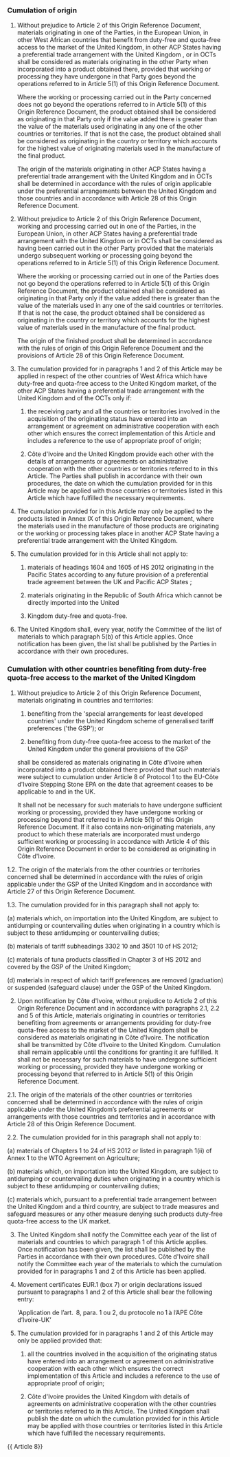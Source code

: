 ### Cumulation of origin

1. Without prejudice to Article 2 of this Origin Reference Document, materials originating in one of the Parties, in the European Union, in other West African countries  that benefit from duty-free and quota-free access to the market of the United Kingdom, in other ACP States having a preferential trade arrangement with the United Kingdom , or in OCTs shall be considered as materials originating in the other Party when incorporated into a product obtained there, provided that working or processing they have undergone in that Party goes beyond the operations referred to in Article 5(1) of this Origin Reference Document.

    Where the working or processing carried out in the Party concerned does not go beyond the operations referred to in Article 5(1) of this Origin Reference Document, the product obtained shall be considered as originating in that Party only if the value added there is greater than the value of the materials used originating in any one of the other countries or territories. If that is not the case, the product obtained shall be considered as originating in the country or territory which accounts for the highest value of originating materials used in the manufacture of the final product.

    The origin of the materials originating in other ACP States having a preferential trade arrangement with the United Kingdom and in OCTs shall be determined in accordance with the rules of origin applicable under the preferential arrangements between the United Kingdom and those countries and in accordance with Article 28 of this Origin Reference Document.

2. Without prejudice to Article 2 of this Origin Reference Document, working and processing carried out in one of the Parties, in the European Union, in other ACP States having a preferential trade arrangement with the United Kingdom or in OCTs shall be considered as having been carried out in the other Party provided that the materials undergo subsequent working or processing going beyond the operations referred to in Article 5(1) of this Origin Reference Document.

    Where the working or processing carried out in one of the Parties does not go beyond the operations referred to in Article 5(1) of this Origin Reference Document, the product obtained shall be considered as originating in that Party only if the value added there is greater than the value of the materials used in any one of the said countries or territories. If that is not the case, the product obtained shall be considered as originating in the country or territory which accounts for the highest value of materials used in the manufacture of the final product.

    The origin of the finished product shall be determined in accordance with the rules of origin of this Origin Reference Document and the provisions of Article 28 of this Origin Reference Document.

3. The cumulation provided for in paragraphs 1 and 2 of this Article may be applied in respect of the other countries of West Africa which have duty-free and quota-free access to the United Kingdom market, of the other ACP States having a preferential trade arrangement with the United Kingdom and of the OCTs only if:

   1. the receiving party and all the countries or territories involved in the acquisition of the originating status have entered into an arrangement or agreement on administrative cooperation with each other which ensures the correct implementation of this Article and includes a reference to the use of appropriate proof of origin;

   2. Côte d'Ivoire and the United Kingdom provide each other with the details of arrangements or agreements on administrative cooperation with the other countries or territories referred to in this Article. The Parties shall publish in accordance with their own procedures, the date on which the cumulation provided for in this Article may be applied with those countries or territories listed in this Article which have fulfilled the necessary requirements.

4. The cumulation provided for in this Article may only be applied to the products listed in Annex IX of this Origin Reference Document, where the materials used in the manufacture of those products are originating or the working or processing takes place in another ACP State having a preferential trade arrangement with the United Kingdom.

5. The cumulation provided for in this Article shall not apply to:

   1. materials of headings 1604 and 1605 of HS 2012 originating in the Pacific States according to any future provision of a preferential trade agreement between the UK and Pacific ACP States ;

   2. materials originating in the Republic of South Africa which cannot be directly imported into the United

   3. Kingdom duty-free and quota-free.

6. The United Kingdom shall, every year, notify the Committee of the list of materials to which paragraph 5(b) of this Article applies. Once notification has been given, the list shall be published by the Parties in accordance with their own procedures.

### Cumulation with other countries benefiting from duty-free quota-free access to the market of the United Kingdom

1. Without prejudice to Article 2 of this Origin Reference Document, materials originating in countries and territories:

   1. benefiting from the 'special arrangements for least developed countries' under the United Kingdom scheme of generalised tariff preferences ('the GSP'); or

   2. benefiting from duty-free quota-free access to the market of the United Kingdom under the general provisions of the GSP

    shall be considered as materials originating in Côte d'Ivoire when incorporated into a product obtained there provided that such materials were subject to cumulation under Article 8 of Protocol 1 to the EU-Côte d'Ivoire Stepping Stone EPA on the date that agreement ceases to be applicable to and in the UK.

    It shall not be necessary for such materials to have undergone sufficient working or processing, provided they have undergone working or processing beyond that referred to in Article 5(1) of this Origin Reference Document. If it also contains non-originating materials, any product to which these materials are incorporated must undergo sufficient working or processing in accordance with Article 4 of this Origin Reference Document in order to be considered as originating in Côte d'Ivoire.

1.2. The origin of the materials from the other countries or territories concerned shall be determined in accordance with the rules of origin applicable under the GSP of the United Kingdom and in accordance with Article 27 of this Origin Reference Document.

1.3. The cumulation provided for in this paragraph shall not apply to:

(a) materials which, on importation into the United Kingdom, are subject to antidumping or countervailing duties when originating in a country which is subject to these antidumping or countervailing duties;

(b) materials of tariff subheadings 3302 10 and 3501 10 of HS 2012;

(c) materials of tuna products classified in Chapter 3 of HS 2012 and covered by the GSP of the United Kingdom;

(d) materials in respect of which tariff preferences are removed (graduation) or suspended (safeguard clause) under the GSP of the United Kingdom.


2. Upon notification by Côte d'Ivoire, without prejudice to Article 2 of this Origin Reference Document and in accordance with paragraphs 2.1, 2.2 and 5 of this Article, materials originating in countries or territories benefiting from agreements or arrangements providing for duty-free quota-free access to the market of the United Kingdom shall be considered as materials originating in Côte d'Ivoire. The notification shall be transmitted by Côte d'Ivoire to the United Kingdom. Cumulation shall remain applicable until the conditions for granting it are fulfilled. It shall not be necessary for such materials to have undergone sufficient working or processing, provided they have undergone working or processing beyond that referred to in Article 5(1) of this Origin Reference Document.

2.1. The origin of the materials of the other countries or territories concerned shall be determined in accordance with the rules of origin applicable under the United Kingdom’s preferential agreements or arrangements with those countries and territories and in accordance with Article 28 of this Origin Reference Document.

2.2. The cumulation provided for in this paragraph shall not apply to:

(a) materials of Chapters 1 to 24 of HS 2012 or listed in paragraph 1(ii) of Annex 1 to the WTO Agreement on Agriculture;

(b) materials which, on importation into the United Kingdom, are subject to antidumping or countervailing duties when originating in a country which is subject to these antidumping or countervailing duties;

(c) materials which, pursuant to a preferential trade arrangement between the United Kingdom and a third country, are subject to trade measures and safeguard measures or any other measure denying such products duty-free quota-free access to the UK market.

3. The United Kingdom shall notify the Committee each year of the list of materials and countries to which paragraph 1 of this Article applies. Once notification has been given, the list shall be published by the Parties in accordance with their own procedures. Côte d'Ivoire shall notify the Committee each year of the materials to which the cumulation provided for in paragraphs 1 and 2 of this Article has been applied.

4. Movement certificates EUR.1 (box 7) or origin declarations issued pursuant to paragraphs 1 and 2 of this Article shall bear the following entry:

    'Application de l’art.  8, para. 1 ou 2, du protocole no 1 à l’APE Côte d’Ivoire-UK’

5. The cumulation provided for in paragraphs 1 and 2 of this Article may only be applied provided that:

   1. all the countries involved in the acquisition of the originating status have entered into an arrangement or agreement on administrative cooperation with each other which ensures the correct implementation of this Article and includes a reference to the use of appropriate proof of origin;

   2. Côte d'Ivoire provides the United Kingdom with details of agreements on administrative cooperation with the other countries or territories referred to in this Article. The United Kingdom shall publish the date on which the cumulation provided for in this Article may be applied with those countries or territories listed in this Article which have fulfilled the necessary requirements.

{{ Article 8}}
